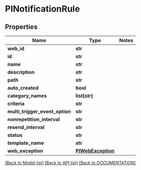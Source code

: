 # PINotificationRule

## Properties
Name | Type | Notes
------------ | ------------- | -------------
**web_id** | **str**
**id** | **str**
**name** | **str**
**description** | **str**
**path** | **str**
**auto_created** | **bool**
**category_names** | **list[str]**
**criteria** | **str**
**multi_trigger_event_option** | **str**
**nonrepetition_interval** | **str**
**resend_interval** | **str**
**status** | **str**
**template_name** | **str**
**web_exception** | **[**PIWebException**](../models/PIWebException.md)**

[[Back to Model list]](../../DOCUMENTATION.md#documentation-for-models) [[Back to API list]](../../DOCUMENTATION.md#documentation-for-api-endpoints) [[Back to DOCUMENTATION]](../../DOCUMENTATION.md)
